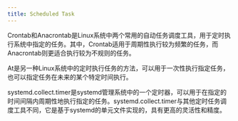 ```yaml
---
title: Scheduled Task
---
```

Crontab和Anacrontab是Linux系统中两个常用的自动任务调度工具，用于定时执行系统中指定的任务。其中，Crontab适用于周期性执行较为频繁的任务，而Anacrontab则更适合执行较为不规则的任务。

At是另一种Linux系统中的定时执行任务的方法，可以用于一次性执行指定任务，也可以指定任务在未来的某个特定时间执行。

systemd.collect.timer是systemd管理系统中的一个定时器，可以用于在指定的时间间隔内周期性地执行指定的任务。systemd.collect.timer与其他定时任务调度工具不同，它是基于systemd的单元文件实现的，具有更高的灵活性和精度。